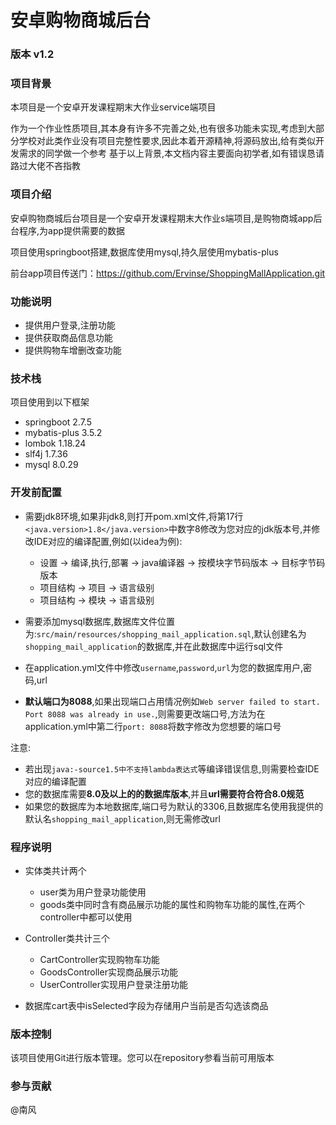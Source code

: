 # 安卓购物商城后台
### 版本 v1.2

### 项目背景

本项目是一个安卓开发课程期末大作业service端项目

作为一个作业性质项目,其本身有许多不完善之处,也有很多功能未实现,考虑到大部分学校对此类作业没有项目完整性要求,因此本着开源精神,将源码放出,给有类似开发需求的同学做一个参考
基于以上背景,本文档内容主要面向初学者,如有错误恳请路过大佬不吝指教

### 项目介绍

安卓购物商城后台项目是一个安卓开发课程期末大作业s端项目,是购物商城app后台程序,为app提供需要的数据

项目使用springboot搭建,数据库使用mysql,持久层使用mybatis-plus

前台app项目传送门：https://github.com/Ervinse/ShoppingMallApplication.git


### 功能说明
- 提供用户登录,注册功能
- 提供获取商品信息功能
- 提供购物车增删改查功能

### 技术栈
项目使用到以下框架
- springboot 2.7.5
- mybatis-plus 3.5.2
- lombok 1.18.24
- slf4j 1.7.36
- mysql 8.0.29


### 开发前配置
- 需要jdk8环境,如果非jdk8,则打开pom.xml文件,将第17行`<java.version>1.8</java.version>`中数字8修改为您对应的jdk版本号,并修改IDE对应的编译配置,例如(以idea为例):
  - 设置 -> 编译,执行,部署 -> java编译器 -> 按模块字节码版本 -> 目标字节码版本
  - 项目结构 -> 项目 -> 语言级别
  - 项目结构 -> 模块 -> 语言级别

- 需要添加mysql数据库,数据库文件位置为:`src/main/resources/shopping_mail_application.sql`,默认创建名为`shopping_mail_application`的数据库,并在此数据库中运行sql文件

- 在application.yml文件中修改`username`,`password`,`url`为您的数据库用户,密码,url

- **默认端口为8088**,如果出现端口占用情况例如`Web server failed to start. Port 8088 was already in use.`,则需要更改端口号,方法为在application.yml中第二行`port: 8088`将数字修改为您想要的端口号

注意:
- 若出现`java:-source1.5中不支持lambda表达式`等编译错误信息,则需要检查IDE对应的编译配置
-  您的数据库需要**8.0及以上的的数据库版本**,并且**url需要符合符合8.0规范**
-  如果您的数据库为本地数据库,端口号为默认的3306,且数据库名使用我提供的默认名`shopping_mail_application`,则无需修改url



### 程序说明

- 实体类共计两个
  - user类为用户登录功能使用
  - goods类中同时含有商品展示功能的属性和购物车功能的属性,在两个controller中都可以使用

- Controller类共计三个
  - CartController实现购物车功能
  - GoodsController实现商品展示功能
  - UserController实现用户登录注册功能 

- 数据库cart表中isSelected字段为存储用户当前是否勾选该商品

### 版本控制
该项目使用Git进行版本管理。您可以在repository参看当前可用版本

### 参与贡献
@南风
